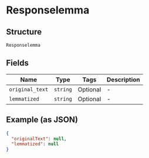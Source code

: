
# Responselemma

## Structure

`Responselemma`

## Fields

| Name | Type | Tags | Description |
|  --- | --- | --- | --- |
| `original_text` | `string` | Optional | - |
| `lemmatized` | `string` | Optional | - |

## Example (as JSON)

```json
{
  "originalText": null,
  "lemmatized": null
}
```

